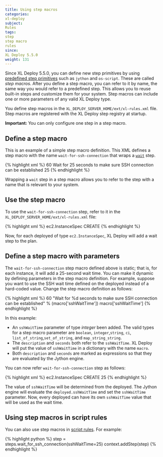 ```yaml
---
title: Using step macros
categories:
xl-deploy
subject:
Rules
tags:
step
step macro
rules
since:
XL Deploy 5.5.0
weight: 131
---
```


Since XL Deploy 5.5.0, you can define new step primitives by using [predefined step primitives](/xl-deploy/how-to/use-a-predefined-step-in-a-rule.html) such as `jython` and `os-script`. These are called _step macros_. After you define a step macro, you can refer to it by name, the same way you would refer to a predefined step. This allows you to reuse built-in steps and customize them for your system. Step macros can include one or more parameters of any valid XL Deploy type.

You define step macros in the `XL_DEPLOY_SERVER_HOME/ext/xl-rules.xml` file. Step macros are registered with the XL Deploy step registry at startup.

**Important:** You can only configure one step in a step macro.

## Define a step macro

This is an example of a simple step macro definition. This XML defines a step macro with the name `wait-for-ssh-connection` that wraps a [`wait`](/xl-deploy/5.5.x/referencesteps.html#wait) step.

{% highlight xml %}
<step-macro name="wait-for-ssh-connection">
    <steps>
        <wait>
            <order>60</order>
            <description>Wait for 25 seconds to make sure SSH connection can be established</description>
            <seconds>25</seconds>
        </wait>
    </steps>
</step-macro>
{% endhighlight %}

Wrapping a `wait` step in a step macro allows you to refer to the step with a name that is relevant to your system.

## Use the step macro

To use the `wait-for-ssh-connection` step, refer to it in the `XL_DEPLOY_SERVER_HOME/ext/xl-rules.xml` file:

{% highlight xml %}
<rule name="ec2-wait" scope="deployed">
    <conditions>
        <type>ec2.InstanceSpec</type>
        <operation>CREATE</operation>
    </conditions>
    <steps>
        <wait-for-ssh-connection/>
    </steps>
</rule>
{% endhighlight %}

Now, for each deployed of type `ec2.InstanceSpec`, XL Deploy will add a wait step to the plan.

## Define a step macro with parameters

The `wait-for-ssh-connection` step macro defined above is static; that is, for each instance, it will add a 25-second wait time. You can make it dynamic by defining parameters in the step macro definition. For example, suppose you want to use the SSH wait time defined on the deployed instead of a hard-coded value. Change the step macro definition as follows:

{% highlight xml %}
<step-macro name="wait-for-ssh-connection">
    <parameters>
        <parameter name="sshWaitTime" type="integer" description="Time to wait"/>
    </parameters>
    <steps>
        <wait>
            <order>60</order>
            <description expression="true">"Wait for %d seconds to make sure SSH connection can be established" % (macro['sshWaitTime'])</description>
            <seconds expression="true">macro['sshWaitTime']</seconds>
        </wait>
    </steps>
</step-macro>
{% endhighlight %}

In this example:

* An `sshWaitTime` parameter of type _integer_ been added. The valid types for a step macro parameter are `boolean`, `integer`,`string`, `ci`, `list_of_string`,`set_of_string`, and `map_string_string`.
* The `description` and `seconds` both refer to the `sshWaitTime`. XL Deploy will put the value of `sshWaitTime` in a dictionary with the name `macro`.
* Both `description` and `seconds` are marked as expressions so that they are evaluated by the Jython engine.

You can now refer `wait-for-ssh-connection` step as follows:

{% highlight xml %}
<rule name="ec2-wait" scope="deployed">
    <conditions>
        <type>ec2.InstanceSpec</type>
        <operation>CREATE</operation>
    </conditions>
    <steps>
        <wait-for-ssh-connection>
            <sshWaitTime>25</sshWaitTime>
        </wait-for-ssh-connection>
    </steps>
</rule>
{% endhighlight %}

The value of `sshWaitTime` will be determined from the deployed. The Jython engine will evaluate the `deployed.sshWaitTime` and set the `sshWaitTime` parameter. Now, every deployed can have its own `sshWaitTime` value that will be used as the wait time.

## Using step macros in script rules

You can also use step macros in [script rules](/xl-deploy/how-to/writing-script-rules.html). For example:

{% highlight python %}
step = steps.wait_for_ssh_connection(sshWaitTime=25)
context.addStep(step)
{% endhighlight %}
